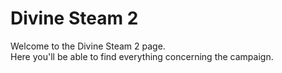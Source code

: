 # Divine Steam 2

Welcome to the Divine Steam 2 page.<br>
Here you'll be able to find everything concerning the campaign.<br>